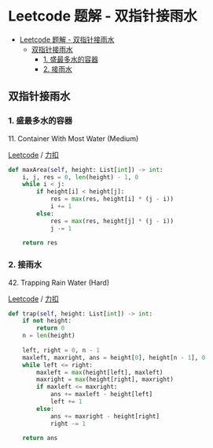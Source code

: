 # Leetcode 题解 - 双指针接雨水
<!-- GFM-TOC -->
* [Leetcode 题解 - 双指针接雨水](#leetcode-题解---双指针接雨水)
  * [双指针接雨水](#双指针接雨水)
    * [1. 盛最多水的容器](#1-盛最多水的容器)
    * [2. 接雨水](#2-接雨水)
<!-- GFM-TOC -->

## 双指针接雨水

### 1. 盛最多水的容器

11\. Container With Most Water (Medium)

[Leetcode](https://leetcode.com/problems/container-with-most-water/) / [力扣](https://leetcode-cn.com/problems/container-with-most-water/)

```python
def maxArea(self, height: List[int]) -> int:
    i, j, res = 0, len(height) - 1, 0
    while i < j:
        if height[i] < height[j]:
            res = max(res, height[i] * (j - i))
            i += 1
        else:
            res = max(res, height[j] * (j - i))
            j -= 1
    
    return res
```

### 2. 接雨水

42\. Trapping Rain Water (Hard)

[Leetcode](https://leetcode.com/problems/trapping-rain-water/) / [力扣](https://leetcode-cn.com/problems/trapping-rain-water/)

```python
def trap(self, height: List[int]) -> int:
    if not height:
        return 0
    n = len(height)
    
    left, right = 0, n - 1
    maxleft, maxright, ans = height[0], height[n - 1], 0
    while left <= right:
        maxleft = max(height[left], maxleft)
        maxright = max(height[right], maxright)
        if maxleft <= maxright:
            ans += maxleft - height[left]
            left += 1
        else:
            ans += maxright - height[right]
            right -= 1
    
    return ans
```